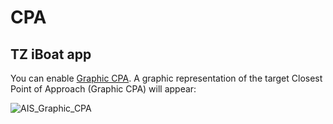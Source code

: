 # CPA

## TZ iBoat app

You can enable [Graphic CPA](https://userguide.mytimezero.com/tz-iboat/SystemAIS/CPA_and_TCPA.htm). A graphic representation of the target Closest Point of Approach (Graphic CPA) will appear:

![AIS_Graphic_CPA](https://userguide.mytimezero.com/tz-iboat/assets/images/AIS_Graphic_CPA.png)
